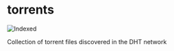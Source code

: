torrents 
========
![Indexed](https://img.shields.io/badge/indexed-259801-blue)

Collection of torrent files discovered in the DHT network
